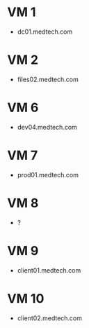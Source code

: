 # VM 1
- dc01.medtech.com

# VM 2
- files02.medtech.com

# VM 6
- dev04.medtech.com

# VM 7
- prod01.medtech.com

# VM 8
- ?

# VM 9
- client01.medtech.com

# VM 10
- client02.medtech.com

